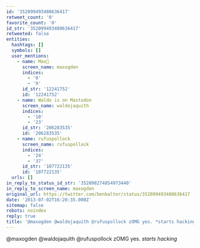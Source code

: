 ```yaml
---
id: '352099493480636417'
retweet_count: '0'
favorite_count: '0'
id_str: '352099493480636417'
retweeted: false
entities:
  hashtags: []
  symbols: []
  user_mentions:
    - name: Max🦋
      screen_name: maxogden
      indices:
        - '0'
        - '9'
      id_str: '12241752'
      id: '12241752'
    - name: Waldo is on Mastodon
      screen_name: waldojaquith
      indices:
        - '10'
        - '23'
      id_str: '206283535'
      id: '206283535'
    - name: rufuspollock
      screen_name: rufuspollock
      indices:
        - '24'
        - '37'
      id_str: '107722135'
      id: '107722135'
  urls: []
in_reply_to_status_id_str: '352098274854973440'
in_reply_to_screen_name: maxogden
original_url: https://twitter.com/benbalter/status/352099493480636417
date: '2013-07-02T16:20:35.000Z'
sitemap: false
robots: noindex
reply: true
title: '@maxogden @waldojaquith @rufuspollock zOMG yes. *starts hacking*'
---
```


@maxogden @waldojaquith @rufuspollock zOMG yes. *starts hacking*